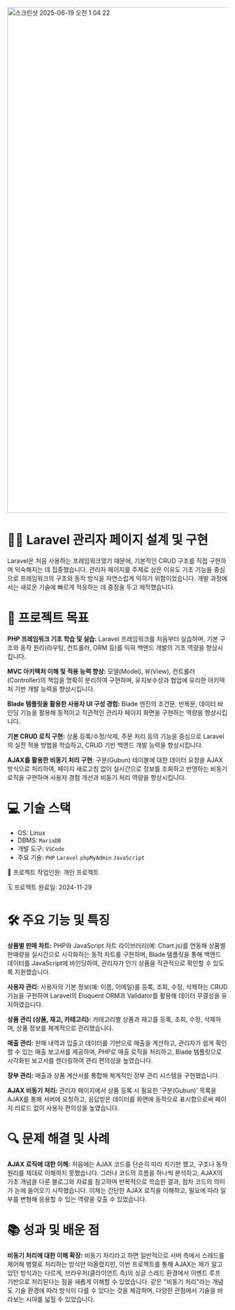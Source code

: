 <img width="1153" alt="스크린샷 2025-06-19 오전 1 04 22" src="https://github.com/user-attachments/assets/5c722b54-3f07-4b70-8bd9-240fdc2d2aff" />


# 🧑‍💻 Laravel 관리자 페이지 설계 및 구현
Laravel은 처음 사용하는 프레임워크였기 때문에, 기본적인 CRUD 구조를 직접 구현하며 익숙해지는 데 집중했습니다.
관리자 페이지를 주제로 삼은 이유도 기초 기능을 중심으로 프레임워크의 구조와 동작 방식을 자연스럽게 익히기 위함이었습니다.
개발 과정에서는 새로운 기술에 빠르게 적응하는 데 중점을 두고 제작했습니다.

# 🎯 프로젝트 목표

**PHP 프레임워크 기초 학습 및 실습:** Laravel 프레임워크를 처음부터 실습하며, 기본 구조와 동작 원리(라우팅, 컨트롤러, ORM 등)를 익혀 백엔드 개발의 기초 역량을 향상시킵니다.

**MVC 아키텍처 이해 및 적용 능력 향상:** 모델(Model), 뷰(View), 컨트롤러(Controller)의 책임을 명확히 분리하여 구현하며, 유지보수성과 협업에 유리한 아키텍처 기반 개발 능력을 향상시킵니다.

**Blade 템플릿을 활용한 사용자 UI 구성 경험:** Blade 엔진의 조건문, 반복문, 데이터 바인딩 기능을 활용해 동적이고 직관적인 관리자 페이지 화면을 구현하는 역량을 향상시킵니다.

**기본 CRUD 로직 구현:** 상품 등록/수정/삭제, 주문 처리 등의 기능을 중심으로 Laravel의 실전 적용 방법을 학습하고, CRUD 기반 백엔드 개발 능력을 향상시킵니다.

**AJAX를 활용한 비동기 처리 구현**: 구분(Gubun) 테이블에 대한 데이터 요청을 AJAX 방식으로 처리하여, 페이지 새로고침 없이 실시간으로 정보를 조회하고 반영하는 비동기 로직을 구현하며 사용자 경험 개선과 비동기 처리 역량을 향상시킵니다.

# 💻 기술 스택
- OS: Linux
- DBMS: `MariaDB`
- 개발 도구: `VSCode`
- 주요 기술: `PHP` `Laravel` `phpMyAdmin` `JavaScript`

👥 프로젝트 작업인원: 개인 프로젝트

🗓️ 프로젝트 완료일: 2024-11-29



# 🛠️ 주요 기능 및 특징

**상품별 판매 차트:** PHP와 JavaScript 차트 라이브러리(예: Chart.js)를 연동해 상품별 판매량을 실시간으로 시각화하는 동적 차트를 구현하며, Blade 템플릿을 통해 백엔드 데이터를 JavaScript에 바인딩하여, 관리자가 인기 상품을 직관적으로 확인할 수 있도록 지원했습니다.

**사용자 관리:** 사용자의 기본 정보(예: 이름, 이메일)를 등록, 조회, 수정, 삭제하는 CRUD 기능을 구현하며 Laravel의 Eloquent ORM과 Validator를 활용해 데이터 무결성을 유지하였습니다.

**상품 관리 (상품, 재고, 카테고리):** 카테고리별 상품과 재고를 등록, 조회, 수정, 삭제하며, 상품 정보를 체계적으로 관리했습니다.

**매출 관리:** 판매 내역과 입출고 데이터를 기반으로 매출을 계산하고, 관리자가 쉽게 확인할 수 있는 매출 보고서를 제공하며, PHP로 매출 로직을 처리하고, Blade 템플릿으로 시각화된 보고서를 렌더링하여 관리 편의성을 높였습니다.

**장부 관리:** 매출과 상품 계산서를 통합해 체계적인 장부 관리 시스템을 구현했습니다.

**AJAX 비동기 처리:** 관리자 페이지에서 상품 등록 시 필요한 ‘구분(Gubun)’ 목록을 AJAX를 통해 서버에 요청하고, 응답받은 데이터를 화면에 동적으로 표시함으로써 페이지 리로드 없이 사용자 편의성을 높였습니다.


# 🔍 문제 해결 및 사례
**AJAX 로직에 대한 이해:** 처음에는 AJAX 코드를 단순히 따라 치기만 했고, 구조나 동작 원리를 제대로 이해하지 못했습니다. 그러나 코드의 흐름을 하나씩 분석하고, AJAX의 기초 개념을 다룬 블로그와 자료를 참고하며 반복적으로 학습한 결과, 점차 코드의 의미가 눈에 들어오기 시작했습니다. 이제는 간단한 AJAX 로직을 이해하고, 필요에 따라 일부를 변형해 응용할 수 있는 역량을 갖출 수 있었습니다.




# 📚 성과 및 배운 점
**비동기 처리에 대한 이해 확장:** 비동기 처리라고 하면 일반적으로 서버 측에서 스레드를 제어해 병렬로 처리하는 방식만 떠올렸지만, 이번 프로젝트를 통해 AJAX는 제가 알고 있던 방식과는 다르게, 브라우저(클라이언트 측)의 싱글 스레드 환경에서 이벤트 루프 기반으로 처리된다는 점을 새롭게 이해할 수 있었습니다. 같은 "비동기 처리"라는 개념도 기술 환경에 따라 방식이 다를 수 있다는 것을 체감하며, 다양한 관점에서 기술을 바라보는 시야를 넓힐 수 있었습니다.


